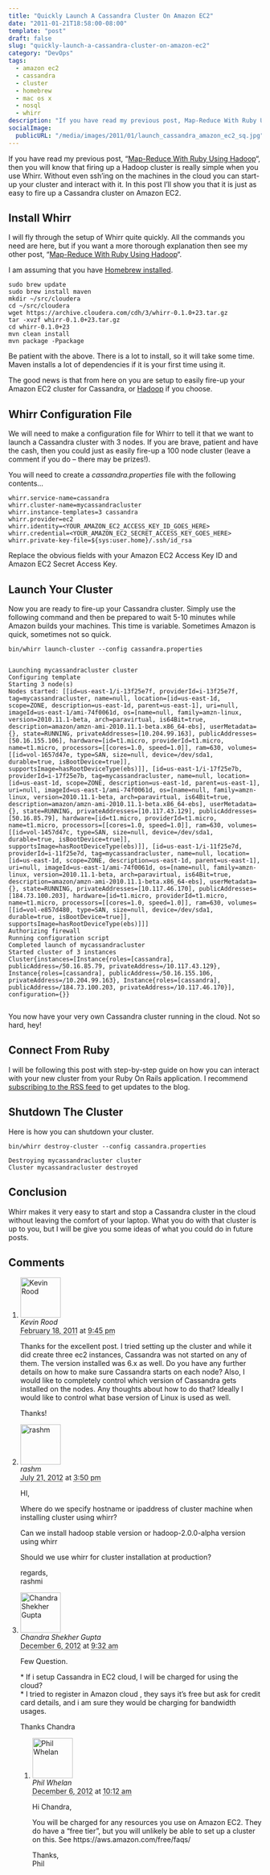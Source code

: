 ```yaml
---
title: "Quickly Launch A Cassandra Cluster On Amazon EC2"
date: "2011-01-21T18:58:00-08:00"
template: "post"
draft: false
slug: "quickly-launch-a-cassandra-cluster-on-amazon-ec2"
category: "DevOps"
tags:
  - amazon ec2
  - cassandra
  - cluster
  - homebrew
  - mac os x
  - nosql
  - whirr
description: "If you have read my previous post, Map-Reduce With Ruby Using Hadoop, then you will know that firing up a Hadoop cluster is really simple when you use"
socialImage:
  publicURL: "/media/images/2011/01/launch_cassandra_amazon_ec2_sq.jpg"
---
```


If you have read my previous post, “[Map-Reduce With Ruby Using Hadoop](/map-reduce-with-ruby-using-hadoop)“, then you will know that firing up a Hadoop cluster is really simple when you use Whirr. Without even ssh’ing on the machines in the cloud you can start-up your cluster and interact with it. In this post I’ll show you that it is just as easy to fire up a Cassandra cluster on Amazon EC2.

## Install Whirr

I will fly through the setup of Whirr quite quickly. All the commands you need are here, but if you want a more thorough explanation then see my other post, “[Map-Reduce With Ruby Using Hadoop](/map-reduce-with-ruby-using-hadoop)“.

I am assuming that you have [Homebrew installed](/homebrew-intro-to-the-mac-os-x-package-installer).

```
sudo brew update
sudo brew install maven
mkdir ~/src/cloudera
cd ~/src/cloudera
wget https://archive.cloudera.com/cdh/3/whirr-0.1.0+23.tar.gz
tar -xvzf whirr-0.1.0+23.tar.gz
cd whirr-0.1.0+23
mvn clean install
mvn package -Ppackage

```

Be patient with the above. There is a lot to install, so it will take some time. Maven installs a lot of dependencies if it is your first time using it.

The good news is that from here on you are setup to easily fire-up your Amazon EC2 cluster for Cassandra, or [Hadoop](/map-reduce-with-ruby-using-hadoop) if you choose.

## Whirr Configuration File

We will need to make a configuration file for Whirr to tell it that we want to launch a Cassandra cluster with 3 nodes. If you are brave, patient and have the cash, then you could just as easily fire-up a 100 node cluster (leave a comment if you do – there may be prizes!).

You will need to create a _cassandra.properties_ file with the following contents…

```
whirr.service-name=cassandra
whirr.cluster-name=mycassandracluster
whirr.instance-templates=3 cassandra
whirr.provider=ec2
whirr.identity=<YOUR_AMAZON_EC2_ACCESS_KEY_ID_GOES_HERE>
whirr.credential=<YOUR_AMAZON_EC2_SECRET_ACCESS_KEY_GOES_HERE>
whirr.private-key-file=${sys:user.home}/.ssh/id_rsa
```

Replace the obvious fields with your Amazon EC2 Access Key ID and Amazon EC2 Secret Access Key.

## Launch Your Cluster

Now you are ready to fire-up your Cassandra cluster. Simply use the following command and then be prepared to wait 5-10 minutes while Amazon builds your machines. This time is variable. Sometimes Amazon is quick, sometimes not so quick.

```
bin/whirr launch-cluster --config cassandra.properties


Launching mycassandracluster cluster
Configuring template
Starting 3 node(s)
Nodes started: [[id=us-east-1/i-13f25e7f, providerId=i-13f25e7f, tag=mycassandracluster, name=null, location=[id=us-east-1d, scope=ZONE, description=us-east-1d, parent=us-east-1], uri=null, imageId=us-east-1/ami-74f0061d, os=[name=null, family=amzn-linux, version=2010.11.1-beta, arch=paravirtual, is64Bit=true, description=amazon/amzn-ami-2010.11.1-beta.x86_64-ebs], userMetadata={}, state=RUNNING, privateAddresses=[10.204.99.163], publicAddresses=[50.16.155.106], hardware=[id=t1.micro, providerId=t1.micro, name=t1.micro, processors=[[cores=1.0, speed=1.0]], ram=630, volumes=[[id=vol-1657d47e, type=SAN, size=null, device=/dev/sda1, durable=true, isBootDevice=true]], supportsImage=hasRootDeviceType(ebs)]], [id=us-east-1/i-17f25e7b, providerId=i-17f25e7b, tag=mycassandracluster, name=null, location=[id=us-east-1d, scope=ZONE, description=us-east-1d, parent=us-east-1], uri=null, imageId=us-east-1/ami-74f0061d, os=[name=null, family=amzn-linux, version=2010.11.1-beta, arch=paravirtual, is64Bit=true, description=amazon/amzn-ami-2010.11.1-beta.x86_64-ebs], userMetadata={}, state=RUNNING, privateAddresses=[10.117.43.129], publicAddresses=[50.16.85.79], hardware=[id=t1.micro, providerId=t1.micro, name=t1.micro, processors=[[cores=1.0, speed=1.0]], ram=630, volumes=[[id=vol-1457d47c, type=SAN, size=null, device=/dev/sda1, durable=true, isBootDevice=true]], supportsImage=hasRootDeviceType(ebs)]], [id=us-east-1/i-11f25e7d, providerId=i-11f25e7d, tag=mycassandracluster, name=null, location=[id=us-east-1d, scope=ZONE, description=us-east-1d, parent=us-east-1], uri=null, imageId=us-east-1/ami-74f0061d, os=[name=null, family=amzn-linux, version=2010.11.1-beta, arch=paravirtual, is64Bit=true, description=amazon/amzn-ami-2010.11.1-beta.x86_64-ebs], userMetadata={}, state=RUNNING, privateAddresses=[10.117.46.170], publicAddresses=[184.73.100.203], hardware=[id=t1.micro, providerId=t1.micro, name=t1.micro, processors=[[cores=1.0, speed=1.0]], ram=630, volumes=[[id=vol-e857d480, type=SAN, size=null, device=/dev/sda1, durable=true, isBootDevice=true]], supportsImage=hasRootDeviceType(ebs)]]]
Authorizing firewall
Running configuration script
Completed launch of mycassandracluster
Started cluster of 3 instances
Cluster{instances=[Instance{roles=[cassandra], publicAddress=/50.16.85.79, privateAddress=/10.117.43.129}, Instance{roles=[cassandra], publicAddress=/50.16.155.106, privateAddress=/10.204.99.163}, Instance{roles=[cassandra], publicAddress=/184.73.100.203, privateAddress=/10.117.46.170}], configuration={}}


```

You now have your very own Cassandra cluster running in the cloud. Not so hard, hey!

## Connect From Ruby

I will be following this post with step-by-step guide on how you can interact with your new cluster from your Ruby On Rails application. I recommend [subscribing to the RSS feed](/feed) to get updates to the blog.

## Shutdown The Cluster

Here is how you can shutdown your cluster.

```
bin/whirr destroy-cluster --config cassandra.properties

Destroying mycassandracluster cluster
Cluster mycassandracluster destroyed
```

## Conclusion

Whirr makes it very easy to start and stop a Cassandra cluster in the cloud without leaving the comfort of your laptop. What you do with that cluster is up to you, but I will be give you some ideas of what you could do in future posts.

## Comments

<div id="comments">
  <ol class="comment-list">
    <li id="comment-1141" class="comment even thread-even depth-1 comment reader">
      <img alt="Kevin Rood" src="https://0.gravatar.com/avatar/0aae2c417490c285d978499f04292a9c?s=80&amp;d=https%3A%2F%2F0.gravatar.com%2Favatar%2Fad516503a11cd5ca435acc9bb6523536%3Fs%3D80&amp;r=PG" class="avatar avatar-80 photo" height="80" width="80" />
      <div class="comment-meta comment-meta-data">
        <div class="comment-author vcard">
          <cite class="fn">Kevin Rood</cite>
        </div>
        <!-- .comment-author .vcard -->
        <abbr class="comment-date" title="Friday, February 18th, 2011, 9:45 pm">February 18, 2011</abbr> at <abbr class="comment-time" title="Friday, February 18th, 2011, 9:45 pm">9:45 pm</abbr>
      </div>
      <div class="comment-text">
        <p>Thanks for the excellent post.  I tried setting up the cluster and while it did create three ec2 instances, Cassandra was not started on any of them.  The version installed was 6.x as well.  Do you have any further details on how to make sure Cassandra starts on each node?  Also, I would like to completely control which version of Cassandra gets installed on the nodes.  Any thoughts about how to do that?  Ideally I would like to control what base version of Linux is used as well.</p>
        <p>Thanks!</p>
      </div>
      <!-- .comment-text -->
    </li>
    <!-- .comment -->
    <li id="comment-19471" class="comment odd alt thread-odd thread-alt depth-1 comment reader">
      <img alt="rashm" src="https://0.gravatar.com/avatar/e0385e24dcd5867ac073a99d43c70ab2?s=80&amp;d=https%3A%2F%2F0.gravatar.com%2Favatar%2Fad516503a11cd5ca435acc9bb6523536%3Fs%3D80&amp;r=PG" class="avatar avatar-80 photo" height="80" width="80" />
      <div class="comment-meta comment-meta-data">
        <div class="comment-author vcard">
          <cite class="fn">rashm</cite>
        </div>
        <!-- .comment-author .vcard -->
        <abbr class="comment-date" title="Saturday, July 21st, 2012, 3:50 pm">July 21, 2012</abbr> at <abbr class="comment-time" title="Saturday, July 21st, 2012, 3:50 pm">3:50 pm</abbr>
      </div>
      <div class="comment-text">
        <p>HI,</p>
        <p>Where do we specify hostname or ipaddress of cluster machine when installing cluster using whirr?</p>
        <p>Can we install hadoop stable version or hadoop-2.0.0-alpha version using whirr</p>
        <p>Should we use whirr for cluster installation at production?</p>
        <p>regards,<br />
rashmi</p>
      </div>
      <!-- .comment-text -->
    </li>
    <!-- .comment -->
    <li id="comment-28187" class="comment even thread-even depth-1 comment reader">
      <img alt="Chandra Shekher Gupta" src="https://1.gravatar.com/avatar/b4afd8bb270abc9eb60379433fa91df3?s=80&amp;d=https%3A%2F%2F1.gravatar.com%2Favatar%2Fad516503a11cd5ca435acc9bb6523536%3Fs%3D80&amp;r=PG" class="avatar avatar-80 photo" height="80" width="80" />
      <div class="comment-meta comment-meta-data">
        <div class="comment-author vcard">
          <cite class="fn" title="https://bigdataconsultancy.wordpress.com/">Chandra Shekher Gupta</cite>
        </div>
        <!-- .comment-author .vcard -->
        <abbr class="comment-date" title="Thursday, December 6th, 2012, 9:32 am">December 6, 2012</abbr> at <abbr class="comment-time" title="Thursday, December 6th, 2012, 9:32 am">9:32 am</abbr>
      </div>
      <div class="comment-text">
        <p>Few Question.</p>
        <p>* If i setup Cassandra in EC2 cloud, I will be charged for using the cloud?<br />
* I tried to register in Amazon cloud , they says it’s free but ask for credit card details, and i am sure  they would be charging for bandwidth usages.</p>
        <p>Thanks Chandra</p>
      </div>
      <!-- .comment-text -->
      <ol class="children">
        <li id="comment-28189" class="comment byuser comment-author-admin bypostauthor odd alt depth-2 comment role-administrator user-admin entry-author">
          <img alt="Phil Whelan" src="https://1.gravatar.com/avatar/5f357d996da96ccd36d3374e3728bf29?s=80&amp;d=https%3A%2F%2F1.gravatar.com%2Favatar%2Fad516503a11cd5ca435acc9bb6523536%3Fs%3D80&amp;r=PG" class="avatar avatar-80 photo" height="80" width="80" />
          <div class="comment-meta comment-meta-data">
            <div class="comment-author vcard">
              <cite class="fn" title="https://www.google.com/profiles/101358683928607234715">Phil Whelan</cite>
            </div>
            <!-- .comment-author .vcard -->
            <abbr class="comment-date" title="Thursday, December 6th, 2012, 10:12 am">December 6, 2012</abbr> at <abbr class="comment-time" title="Thursday, December 6th, 2012, 10:12 am">10:12 am</abbr>
          </div>
          <div class="comment-text">
            <p>Hi Chandra,</p>
            <p>You will be charged for any resources you use on Amazon EC2. They do have a “free tier”, but you will unlikely be able to set up a cluster on this. See https://aws.amazon.com/free/faqs/</p>
            <p>Thanks,<br />
Phil</p>
          </div>
          <!-- .comment-text -->
        </li>
        <!-- .comment -->
      </ol>
    </li>
    <!-- .comment -->
  </ol>
  <!-- .comment-list -->
</div>

